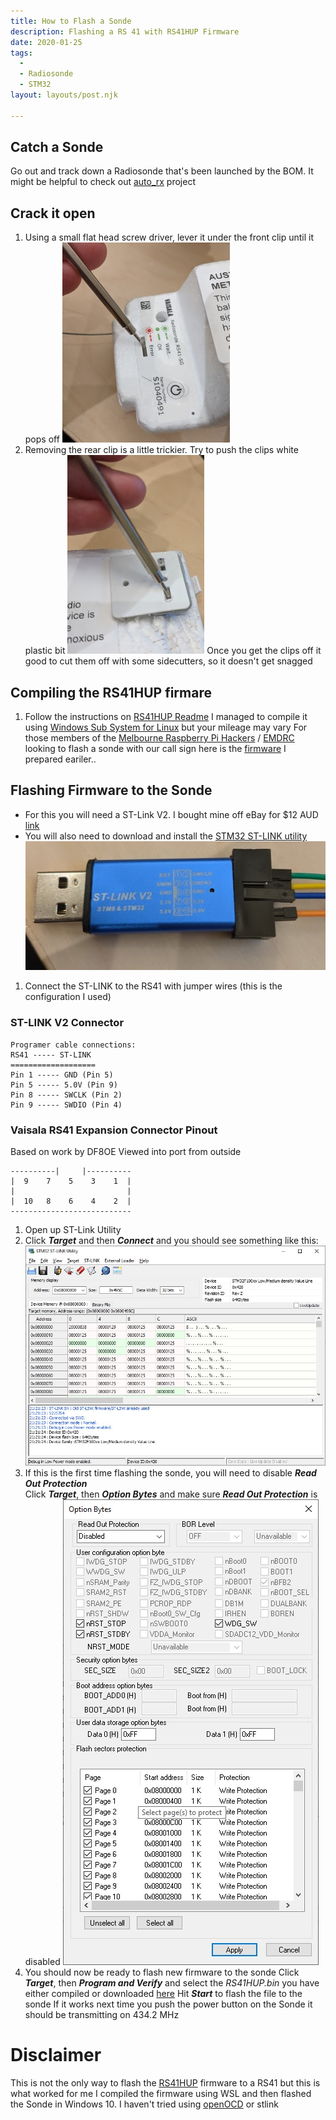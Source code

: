 ```yaml
---
title: How to Flash a Sonde
description: Flashing a RS 41 with RS41HUP Firmware
date: 2020-01-25
tags:
  - 
  - Radiosonde
  - STM32
layout: layouts/post.njk

---
```


## Catch a Sonde
Go out and track down a Radiosonde that's been launched by the BOM. It might be helpful to check out [auto_rx](https://github.com/projecthorus/radiosonde_auto_rx) project
## Crack it open
1. Using a small flat head screw driver, lever it under the front clip until it pops off 
![front clip](https://github.com/rohbot/rohbot-blog/raw/master/img/front-hook.jpg)
1. Removing the rear clip is a little trickier. Try to push the clips white plastic bit
![rear clip](https://github.com/rohbot/rohbot-blog/raw/master/img/rear-clip.jpg)
Once you get the clips off it good to cut them off with some sidecutters, so it doesn't get snagged
## Compiling the RS41HUP firmare
1. Follow the instructions on [RS41HUP Readme](https://github.com/darksidelemm/RS41HUP)
I managed to compile it using [Windows Sub System for Linux](https://docs.microsoft.com/en-us/windows/wsl/install-win10) but your mileage may vary 
For those members of the [Melbourne Raspberry Pi Hackers](https://melbourne-rpi.com.au/) / [EMDRC](https://www.emdrc.com.au/) looking to flash a sonde with our call sign here is the [firmware](https://https://hab.rohbot.cc/RS41ng-firmware.zip) I prepared eariler.. 
## Flashing Firmware to the Sonde
* For this you will need a ST-Link V2. I bought mine off eBay for $12 AUD [link](https://www.ebay.com.au/itm/393083134149)
* You will also need to download and install the [STM32 ST-LINK utility](https://www.st.com/en/development-tools/stsw-link004.html)
![st-link](https://github.com/rohbot/rohbot-blog/raw/master/img/st-link.jpg) 
1. Connect the ST-LINK to the RS41 with jumper wires (this is the configuration I used)
### ST-LINK V2 Connector
```
Programer cable connections:
RS41 ----- ST-LINK
===================
Pin 1 ----- GND (Pin 5)
Pin 5 ----- 5.0V (Pin 9)
Pin 8 ----- SWCLK (Pin 2)
Pin 9 ----- SWDIO (Pin 4)
```
### Vaisala RS41 Expansion Connector Pinout
Based on work by DF8OE
Viewed into port from outside
```
----------|     |----------
|  9    7    5    3    1  |
|                         |
|  10   8    6    4    2  |
---------------------------
```
1. Open up ST-Link Utility
2. Click ***Target*** and then ***Connect*** and you should see something like this:
![st-util](https://github.com/rohbot/rohbot-blog/raw/master/img/st-util.jpg)
3. If this is the first time flashing the sonde, you will need to disable ***Read Out Protection***  
Click ***Target***, then ***Option Bytes*** and make sure ***Read Out Protection*** is disabled
![option-bytes](https://github.com/rohbot/rohbot-blog/raw/master/img/options_bytes.jpg)
4. You should now be ready to flash new firmware to the sonde
Click ***Target***, then ***Program and Verify*** and select the *RS41HUP.bin* you have either compiled or downloaded [here](https://github.com/rohbot/rohbot-blog/raw/master/img/RS41HUP_RPHMELB-4FSK.zip)
Hit ***Start*** to flash the file to the sonde
If it works next time you push the power button on the Sonde it should be transmitting on 434.2 MHz
   
# Disclaimer
This is not the only way to flash the [RS41HUP](https://github.com/darksidelemm/RS41HUP) firmware to a RS41 but this is what worked for me
I compiled the firmware using WSL and then flashed the Sonde in Windows 10. I haven't tried using [openOCD](http://openocd.org/) or stlink
   
